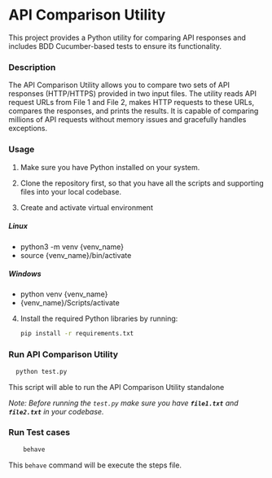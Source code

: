 # API Comparison Utility

This project provides a Python utility for comparing API responses and includes BDD Cucumber-based tests to ensure its functionality.


### Description

The API Comparison Utility allows you to compare two sets of API responses (HTTP/HTTPS) provided in two input files. The utility reads API request URLs from File 1 and File 2, makes HTTP requests to these URLs, compares the responses, and prints the results. It is capable of comparing millions of API requests without memory issues and gracefully handles exceptions.

### Usage

1. Make sure you have Python installed on your system.

2. Clone the repository first, so that you have all the scripts and supporting files into your local codebase.

3. Create and activate virtual environment

##### Linux
- python3 -m venv {venv_name}
- source {venv_name}/bin/activate

##### Windows
- python venv {venv_name}
- {venv_name}/Scripts/activate

4. Install the required Python libraries by running:


   ```bash
   pip install -r requirements.txt
   ```

### Run API Comparison Utility

 ```bash
   python test.py
   ```
This script will able to run the API Comparison Utility standalone

*Note: Before running the `test.py` make sure you have **`file1.txt`** and **`file2.txt`** in your codebase.*

### Run Test cases

```bash
    behave
   ```

This `behave` command will be execute the steps file.